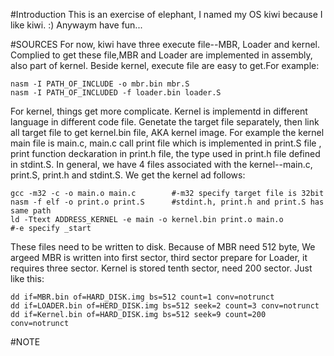 #Introduction
This is an exercise of elephant, I named my OS kiwi because I like kiwi. :)
Anywaym have fun...

#SOURCES
For now, kiwi have three execute file--MBR, Loader and kernel. Complied to get these file,MBR and Loader are implemented in assembly, also part of kernel. Beside kernel, execute file are easy to get.For example:

```
nasm -I PATH_OF_INCLUDE -o mbr.bin mbr.S
nasm -I PATH_OF_INCLUDED -f loader.bin loader.S
```
For kernel, things get more complicate. Kernel is implementd in different language in different code file. Genetate the target file separately, then link all target file to get kernel.bin file, AKA kernel image. For example the kernel main file is main.c, main.c call print file which is implemented in print.S file , print function deckaration in print.h file, the type used in print.h file defined in stdint.S. In general, we have 4 files associated with the kernel--main.c, print.S, print.h and stdint.S. We get the kernel ad follows:

```
gcc -m32 -c -o main.o main.c		#-m32 specify target file is 32bit
nasm -f elf -o print.o print.S		#stdint.h, print.h and print.S has same path
ld -Ttext ADDRESS_KERNEL -e main -o kernel.bin print.o main.o
#-e specify _start 
```

These files need to be written to disk. Because of MBR need 512 byte, We argeed MBR is written into first sector, third sector prepare for Loader, it requires three sector. Kernel is stored tenth sector, need 200 sector. Just like this:

```
dd if=MBR.bin of=HARD_DISK.img bs=512 count=1 conv=notrunct
dd if=LOADER.bin of=HERD_DISK.img bs=512 seek=2 count=3 conv=notrunct
dd if=Kernel.bin of=HARD_DISK.img bs=512 seek=9 count=200 conv=notrunct
```
#NOTE
